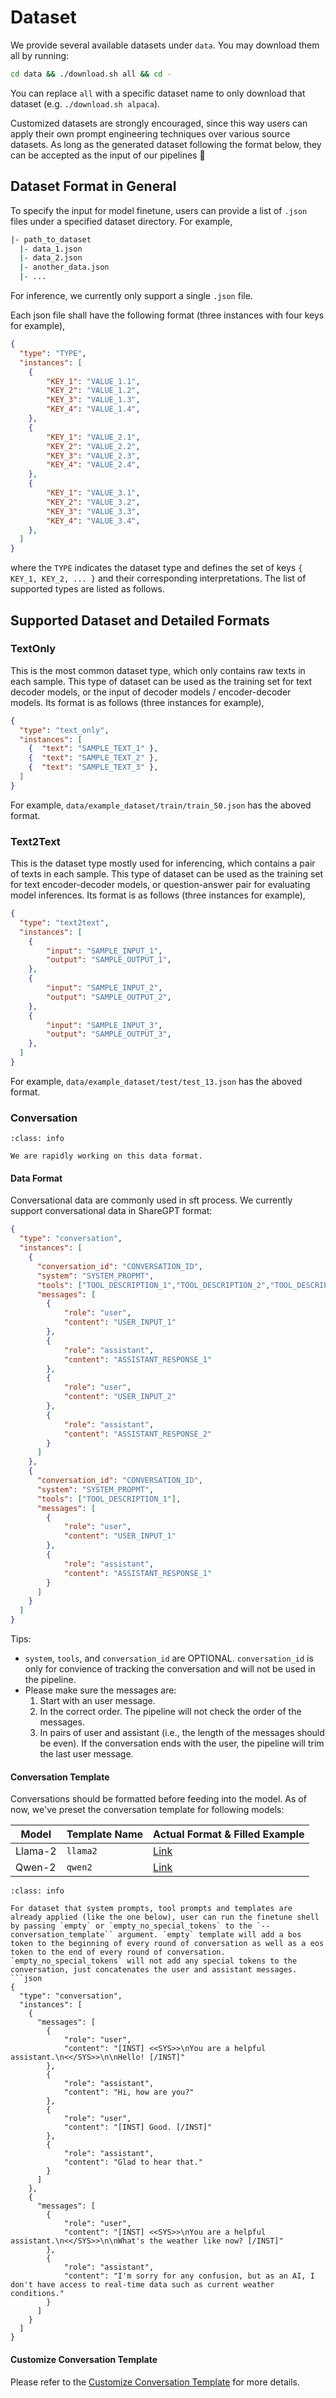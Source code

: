 # Dataset

We provide several available datasets under `data`. You may download them all by running: 
```sh
cd data && ./download.sh all && cd -
```
You can replace `all` with a specific dataset name to only download that dataset (e.g. `./download.sh alpaca`).

Customized datasets are strongly encouraged, since this way users can apply
their own prompt engineering techniques over various source datasets. As long
as the generated dataset following the format below, they can be accepted as
the input of our pipelines :hugs:


## Dataset Format in General

To specify the input for model finetune, users can provide a list of `.json`
files under a specified dataset directory. For example,

```sh
|- path_to_dataset
  |- data_1.json
  |- data_2.json
  |- another_data.json
  |- ...
```

For inference, we currently only support a single `.json` file.

Each json file shall have the following format (three instances with four keys
for example),

```json
{
  "type": "TYPE",
  "instances": [
    {
        "KEY_1": "VALUE_1.1",
        "KEY_2": "VALUE_1.2",
        "KEY_3": "VALUE_1.3",
        "KEY_4": "VALUE_1.4",
    },
    {
        "KEY_1": "VALUE_2.1",
        "KEY_2": "VALUE_2.2",
        "KEY_3": "VALUE_2.3",
        "KEY_4": "VALUE_2.4",
    },
    {
        "KEY_1": "VALUE_3.1",
        "KEY_2": "VALUE_3.2",
        "KEY_3": "VALUE_3.3",
        "KEY_4": "VALUE_3.4",
    },
  ]
}
```

where the `TYPE` indicates the dataset type and defines the set of keys
`{ KEY_1, KEY_2, ... }` and their corresponding interpretations. The list of
supported types are listed as follows.

## Supported Dataset and Detailed Formats

### TextOnly

This is the most common dataset type, which only contains raw texts in each
sample. This type of dataset can be used as the training set for text decoder
models, or the input of decoder models / encoder-decoder models. Its format is
as follows (three instances for example),

```json
{
  "type": "text_only",
  "instances": [
    {  "text": "SAMPLE_TEXT_1" },
    {  "text": "SAMPLE_TEXT_2" },
    {  "text": "SAMPLE_TEXT_3" },
  ]
}
```

For example, `data/example_dataset/train/train_50.json` has the aboved format.

### Text2Text

This is the dataset type mostly used for inferencing, which contains a pair of
texts in each sample. This type of dataset can be used as the training set for
text encoder-decoder models, or question-answer pair for evaluating model
inferences. Its format is as follows (three instances for example),

```json
{
  "type": "text2text",
  "instances": [
    {
        "input": "SAMPLE_INPUT_1",
        "output": "SAMPLE_OUTPUT_1",
    },
    {
        "input": "SAMPLE_INPUT_2",
        "output": "SAMPLE_OUTPUT_2",
    },
    {
        "input": "SAMPLE_INPUT_3",
        "output": "SAMPLE_OUTPUT_3",
    },
  ]
}
```

For example, `data/example_dataset/test/test_13.json` has the aboved format.

### Conversation

```{admonition} **Work in Progress**
:class: info

We are rapidly working on this data format.  
```

#### Data Format

Conversational data are commonly used in sft process. We currently support conversational data in ShareGPT format:

```json
{
  "type": "conversation",
  "instances": [
    {
      "conversation_id": "CONVERSATION_ID",
      "system": "SYSTEM_PROPMT",
      "tools": ["TOOL_DESCRIPTION_1","TOOL_DESCRIPTION_2","TOOL_DESCRIPTION_X"],
      "messages": [
        {
            "role": "user",
            "content": "USER_INPUT_1"
        },
        {
            "role": "assistant",
            "content": "ASSISTANT_RESPONSE_1"
        },
        {
            "role": "user",
            "content": "USER_INPUT_2"
        },
        {
            "role": "assistant",
            "content": "ASSISTANT_RESPONSE_2"
        }
      ]
    },
    {
      "conversation_id": "CONVERSATION_ID",
      "system": "SYSTEM_PROPMT",
      "tools": ["TOOL_DESCRIPTION_1"],
      "messages": [
        {
            "role": "user",
            "content": "USER_INPUT_1"
        },
        {
            "role": "assistant",
            "content": "ASSISTANT_RESPONSE_1"
        }
      ]
    }
  ]
}
```
Tips:
- `system`, `tools`, and `conversation_id` are OPTIONAL. `conversation_id` is only for convience of tracking the conversation and will not be used in the pipeline.
- Please make sure the messages are:
  1. Start with an user message.
  2. In the correct order. The pipeline will not check the order of the messages.
  3. In pairs of user and assistant (i.e., the length of the messages should be even). If the conversation ends with the user, the pipeline will trim the last user message.

#### Conversation Template

Conversations should be formatted before feeding into the model. As of now, we've preset the conversation template for following models:

| Model | Template Name | Actual Format & Filled Example |
| ----- | ------------- | ------------------------------ | 
|Llama-2| `llama2` | [Link](./supported_conversation_template.md#llama-2) |
| Qwen-2 | `qwen2` | [Link](./supported_conversation_template.md#qwen-2-qwen-15) |

```{admonition} Formatted Dataset
:class: info

For dataset that system prompts, tool prompts and templates are already applied (like the one below), user can run the finetune shell by passing `empty` or `empty_no_special_tokens` to the `--conversation_template`` argument. `empty` template will add a bos token to the beginning of every round of conversation as well as a eos token to the end of every round of conversation. `empty_no_special_tokens` will not add any special tokens to the conversation, just concatenates the user and assistant messages. 
```json
{
  "type": "conversation",
  "instances": [
    {
      "messages": [
        {
            "role": "user",
            "content": "[INST] <<SYS>>\nYou are a helpful assistant.\n<</SYS>>\n\nHello! [/INST]"
        },
        {
            "role": "assistant",
            "content": "Hi, how are you?"
        },
        {
            "role": "user",
            "content": "[INST] Good. [/INST]"
        },
        {
            "role": "assistant",
            "content": "Glad to hear that."
        }
      ]
    },
    {
      "messages": [
        {
            "role": "user",
            "content": "[INST] <<SYS>>\nYou are a helpful assistant.\n<</SYS>>\n\nWhat's the weather like now? [/INST]"
        },
        {
            "role": "assistant",
            "content": "I'm sorry for any confusion, but as an AI, I don't have access to real-time data such as current weather conditions."
        }
      ]
    }
  ]
}
```

#### Customize Conversation Template

Please refer to the [Customize Conversation Template](./customize_conversation_template.md) for more details.